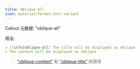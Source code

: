 ```yaml
---
title: Oblique All
icon: material/format-text-variant
---
```


Callout 元数据: "oblique-all"

用法:

```md
> [!info|oblique-all] The title will be displayed as oblique
> The content will be displayed as oblique
```

> ["oblique-content"](../content-styling/page-9.md) 和 ["oblique-title"](../title-styling/page-19.md) 的简写
